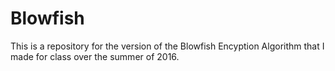 # Blowfish

This is a repository for the version of the Blowfish Encyption Algorithm that I made for class over the summer of 2016.
